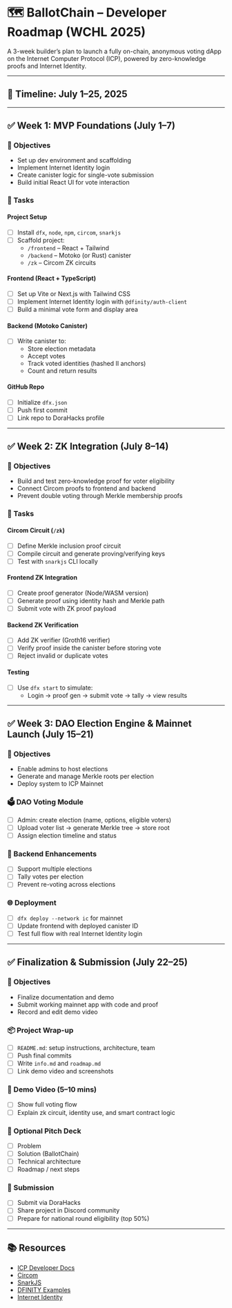 # 🗺️ BallotChain – Developer Roadmap (WCHL 2025)

A 3-week builder’s plan to launch a fully on-chain, anonymous voting dApp on the Internet Computer Protocol (ICP), powered by zero-knowledge proofs and Internet Identity.

---

## 📆 Timeline: July 1–25, 2025

---

## ✅ Week 1: MVP Foundations (July 1–7)

### 🎯 Objectives

- Set up dev environment and scaffolding
- Implement Internet Identity login
- Create canister logic for single-vote submission
- Build initial React UI for vote interaction

### 🔧 Tasks

#### Project Setup

- [ ] Install `dfx`, `node`, `npm`, `circom`, `snarkjs`
- [ ] Scaffold project:
  - `/frontend` – React + Tailwind
  - `/backend` – Motoko (or Rust) canister
  - `/zk` – Circom ZK circuits

#### Frontend (React + TypeScript)

- [ ] Set up Vite or Next.js with Tailwind CSS
- [ ] Implement Internet Identity login with `@dfinity/auth-client`
- [ ] Build a minimal vote form and display area

#### Backend (Motoko Canister)

- [ ] Write canister to:
  - Store election metadata
  - Accept votes
  - Track voted identities (hashed II anchors)
  - Count and return results

#### GitHub Repo

- [ ] Initialize `dfx.json`
- [ ] Push first commit
- [ ] Link repo to DoraHacks profile

---

## ✅ Week 2: ZK Integration (July 8–14)

### 🎯 Objectives

- Build and test zero-knowledge proof for voter eligibility
- Connect Circom proofs to frontend and backend
- Prevent double voting through Merkle membership proofs

### 🔐 Tasks

#### Circom Circuit (`/zk`)

- [ ] Define Merkle inclusion proof circuit
- [ ] Compile circuit and generate proving/verifying keys
- [ ] Test with `snarkjs` CLI locally

#### Frontend ZK Integration

- [ ] Create proof generator (Node/WASM version)
- [ ] Generate proof using identity hash and Merkle path
- [ ] Submit vote with ZK proof payload

#### Backend ZK Verification

- [ ] Add ZK verifier (Groth16 verifier)
- [ ] Verify proof inside the canister before storing vote
- [ ] Reject invalid or duplicate votes

#### Testing

- [ ] Use `dfx start` to simulate:
  - Login → proof gen → submit vote → tally → view results

---

## ✅ Week 3: DAO Election Engine & Mainnet Launch (July 15–21)

### 🎯 Objectives

- Enable admins to host elections
- Generate and manage Merkle roots per election
- Deploy system to ICP Mainnet

### 🗳️ DAO Voting Module

- [ ] Admin: create election (name, options, eligible voters)
- [ ] Upload voter list → generate Merkle tree → store root
- [ ] Assign election timeline and status

### 🔁 Backend Enhancements

- [ ] Support multiple elections
- [ ] Tally votes per election
- [ ] Prevent re-voting across elections

### 🌐 Deployment

- [ ] `dfx deploy --network ic` for mainnet
- [ ] Update frontend with deployed canister ID
- [ ] Test full flow with real Internet Identity login

---

## ✅ Finalization & Submission (July 22–25)

### 🎯 Objectives

- Finalize documentation and demo
- Submit working mainnet app with code and proof
- Record and edit demo video

### 📦 Project Wrap-up

- [ ] `README.md`: setup instructions, architecture, team
- [ ] Push final commits
- [ ] Write `info.md` and `roadmap.md`
- [ ] Link demo video and screenshots

### 🎥 Demo Video (5–10 mins)

- [ ] Show full voting flow
- [ ] Explain zk circuit, identity use, and smart contract logic

### 📝 Optional Pitch Deck

- [ ] Problem
- [ ] Solution (BallotChain)
- [ ] Technical architecture
- [ ] Roadmap / next steps

### 🚀 Submission

- [ ] Submit via DoraHacks
- [ ] Share project in Discord community
- [ ] Prepare for national round eligibility (top 50%)

---

## 📚 Resources

- [ICP Developer Docs](https://internetcomputer.org/docs/current/developer-docs/)
- [Circom](https://docs.circom.io/)
- [SnarkJS](https://github.com/iden3/snarkjs)
- [DFINITY Examples](https://github.com/dfinity/examples)
- [Internet Identity](https://identity.ic0.app/)

